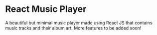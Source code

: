 # React Music Player

A beautiful but minimal music player made using React JS that contains music tracks and their album art. More features to be added soon!

